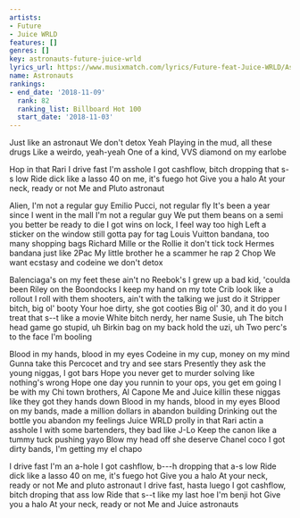 ```yaml
---
artists:
- Future
- Juice WRLD
features: []
genres: []
key: astronauts-future-juice-wrld
lyrics_url: https://www.musixmatch.com/lyrics/Future-feat-Juice-WRLD/Astronauts
name: Astronauts
rankings:
- end_date: '2018-11-09'
  rank: 82
  ranking_list: Billboard Hot 100
  start_date: '2018-11-03'
---
```

Just like an astronaut
We don't detox
Yeah
Playing in the mud, all these drugs
Like a weirdo, yeah-yeah
One of a kind, VVS diamond on my earlobe

Hop in that Rari I drive fast I'm asshole
I got cashflow, bitch dropping that s-s low
Ride dick like a lasso
40 on me, it's fuego hot
Give you a halo
At your neck, ready or not
Me and Pluto astronaut

Alien, I'm not a regular guy
Emilio Pucci, not regular fly
It's been a year since I went in the mall
I'm not a regular guy
We put them beans on a semi you better be ready to die
I got wins on lock, I feel way too high
Left a sticker on the window still gotta pay for tag
Louis Vuitton bandana, too many shopping bags
Richard Mille or the Rollie it don't tick tock
Hermes bandana just like 2Pac
My little brother he a scammer he rap 2 Chop
We want ecstasy and codeine we don't detox

Balenciaga's on my feet these ain't no Reebok's
I grew up a bad kid, 'coulda been Riley on the Boondocks
I keep my hand on my tote
Crib look like a rollout
I roll with them shooters, ain't with the talking we just do it
Stripper bitch, big ol' booty
Your hoe dirty, she got cooties
Big ol' 30, and it do you
I treat that s--t like a movie
White bitch nerdy, her name Susie, uh
The bitch head game go stupid, uh
Birkin bag on my back hold the uzi, uh
Two perc's to the face I'm booling

Blood in my hands, blood in my eyes
Codeine in my cup, money on my mind
Gunna take this Percocet and try and see stars
Presently they ask the young niggas, I got bars
Hope you never get to murder solving like nothing's wrong
Hope one day you runnin to your ops, you get em going
I be with my Chi town brothers, Al Capone
Me and Juice killin these niggas like they got they hands down
Blood in my hands, blood in my eyes
Blood on my bands, made a million dollars in abandon building
Drinking out the bottle you abandon my feelings
Juice WRLD prolly in that Rari actin a asshole
I with some bartenders, they bad like J-Lo
Keep the canon like a tummy tuck pushing yayo
Blow my head off she deserve Chanel coco
I got dirty bands, I'm getting my el chapo

I drive fast I'm an a-hole
I got cashflow, b---h dropping that a-s low
Ride dick like a lasso
40 on me, it's fuego hot
Give you a halo
At your neck, ready or not
Me and pluto astronaut
I drive fast, hasta luego
I got cashflow, bitch droping that ass low
Ride that s--t like my last hoe
I'm benji hot
Give you a halo
At your neck, ready or not
Me and Juice astronauts

